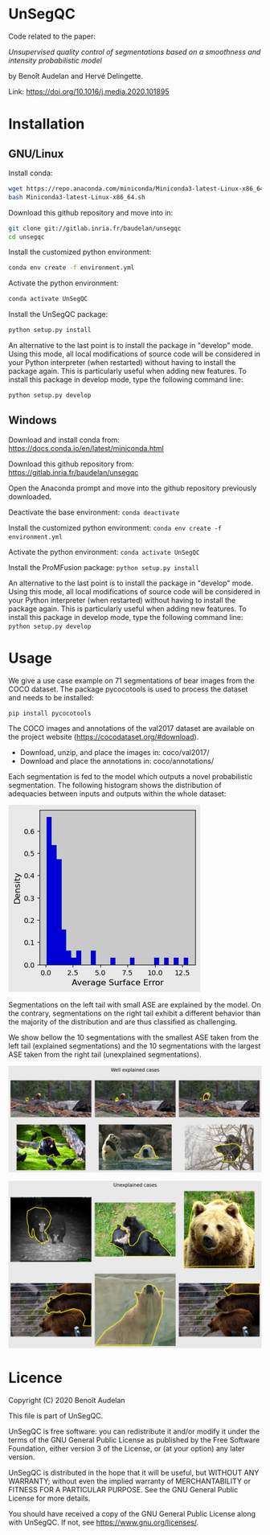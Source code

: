 # UnSegQC

Code related to the paper:

*Unsupervised quality control of segmentations based on a smoothness and intensity probabilistic model*

by Benoît Audelan and Hervé Delingette. 

Link: https://doi.org/10.1016/j.media.2020.101895

# Installation

## GNU/Linux
Install conda:
```bash
wget https://repo.anaconda.com/miniconda/Miniconda3-latest-Linux-x86_64.sh  
bash Miniconda3-latest-Linux-x86_64.sh
```

Download this github repository and move into in:
```bash
git clone git://gitlab.inria.fr/baudelan/unsegqc
cd unsegqc
```

Install the customized python environment:
```bash
conda env create -f environment.yml
```

Activate the python environment:
```bash
conda activate UnSegQC
```

Install the UnSegQC package:
```bash
python setup.py install
```

An alternative to the last point is to install the package in "develop" mode.
Using this mode, all local modifications of source code will be considered in your Python interpreter (when restarted) without having to install the package again.
This is particularly useful when adding new features.
To install this package in develop mode, type the following command line:
```bash
python setup.py develop
```

## Windows
Download and install conda from: https://docs.conda.io/en/latest/miniconda.html

Download this github repository from: https://gitlab.inria.fr/baudelan/unsegqc

Open the Anaconda prompt and move into the github repository previously downloaded.

Deactivate the base environment:
`conda deactivate`

Install the customized python environment:
`conda env create -f environment.yml`

Activate the python environment:
`conda activate UnSegQC`

Install the ProMFusion package:
`python setup.py install`

An alternative to the last point is to install the package in "develop" mode.
Using this mode, all local modifications of source code will be considered in your Python interpreter (when restarted) without having to install the package again.
This is particularly useful when adding new features.
To install this package in develop mode, type the following command line:
`python setup.py develop`

# Usage

We give a use case example on 71 segmentations of bear images from the COCO dataset. The package pycocotools is used to process the dataset and needs to be installed:
```
pip install pycocotools
```
The COCO images and annotations of the val2017 dataset are available on the project website (https://cocodataset.org/#download).
- Download, unzip, and place the images in: coco/val2017/
- Download and place the annotations in: coco/annotations/

Each segmentation is fed to the model which outputs a novel probabilistic segmentation. The following histogram shows the distribution of adequacies between inputs and outputs within the whole dataset:

![ASE distribution](img/histogram.png)

Segmentations on the left tail with small ASE are explained by the model. On the contrary, segmentations on the right tail exhibit a different behavior than the majority of the distribution and are thus classified as challenging.
 
We show bellow the 10 segmentations with the smallest ASE taken from the left tail (explained segmentations) and the 10 segmentations with the largest ASE taken from the right tail (unexplained segmentations).

![well explained cases](img/well_explained_cases.png)

![unexplained cases](img/unexplained_cases.png)


# Licence

Copyright (C) 2020  Benoît Audelan

This file is part of UnSegQC.

UnSegQC is free software: you can redistribute it and/or modify
it under the terms of the GNU General Public License as published by
the Free Software Foundation, either version 3 of the License, or
(at your option) any later version.

UnSegQC is distributed in the hope that it will be useful,
but WITHOUT ANY WARRANTY; without even the implied warranty of
MERCHANTABILITY or FITNESS FOR A PARTICULAR PURPOSE.  See the
GNU General Public License for more details.

You should have received a copy of the GNU General Public License
along with UnSegQC.  If not, see <https://www.gnu.org/licenses/>.
